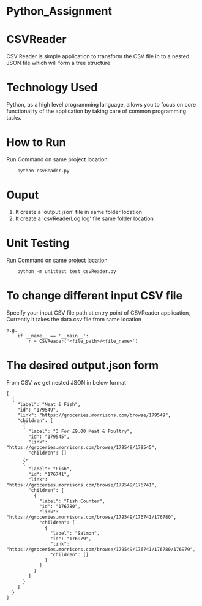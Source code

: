 # Python_Assignment
# CSVReader
CSV Reader is simple application to transform the CSV file in to a nested JSON file which will form a tree structure

# Technology Used
Python, as a high level programming language, allows you to focus on core functionality of the application by taking care of common programming tasks.


# How to Run
Run Command on same project location
```
	python csvReader.py
```

# Ouput
1. It create a 'output.json' file in same folder location
2. It create a 'csvReaderLog.log' file same folder location

# Unit Testing
Run Command on same project location
```
	python -m unittest test_csvReader.py
```



# To change different input CSV file
Specify your input CSV file path at entry point of CSVReader application,
Currently it takes the data.csv file from same location
```
e.g.
	if __name__ == '__main__':
		r = CSVReader('<file_path>/<file_name>') 
```

# The desired output.json form
From CSV we get nested JSON in below format
```
[  
  {
    "label": "Meat & Fish",
    "id": "179549",
    "link": "https://groceries.morrisons.com/browse/179549",
    "children": [
      {
        "label": "3 For £9.00 Meat & Poultry",
        "id": "179545",
        "link": "https://groceries.morrisons.com/browse/179549/179545",
        "children": []
      },
      {
        "label": "Fish",
        "id": "176741",
        "link": "https://groceries.morrisons.com/browse/179549/176741",
        "children": [
          {
            "label": "Fish Counter",
            "id": "176780",
            "link": "https://groceries.morrisons.com/browse/179549/176741/176780",
            "children": [
              {
                "label": "Salmon",
                "id": "176979",
                "link": "https://groceries.morrisons.com/browse/179549/176741/176780/176979",
                "children": []
              }
            ]
          }
        ]
      }
    ]
  }
]

```
